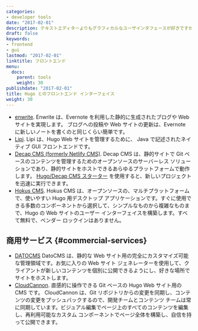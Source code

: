 ```yaml
---
categories:
- developer tools
date: "2017-02-01"
description: テキストエディターよりもグラフィカルなユーザインタフェースが好きですか? これらのフロントエンドを試してみてください。
draft: false
keywords:
- frontend
- gui
lastmod: "2017-02-01"
linktitle: フロントエンド
menu:
  docs:
    parent: tools
    weight: 30
publishdate: "2017-02-01"
title: Hugo とのフロントエンド インターフェイス
weight: 30
---
```


- [enwrite](https://github.com/zzamboni/enwrite). Enwrite は、Evernote を利用した静的に生成されたブログや Web サイトを実現します。 ブログへの投稿や Web サイトの更新は、Evernote に新しいノートを書くのと同じくらい簡単です。
- [Lipi](https://github.com/SohanChy/Lipi). Lipi は、Hugo Web サイトを管理するために、 Java で記述されたネイティブ GUI フロントエンドです。
- [Decap CMS (formerly Netlify CMS)](https://decapcms.org/). Decap CMS は、静的サイトで Git ベースのコンテンツを管理するためのオープンソースのサーバーレス ソリューションであり、静的サイトをホストできるあらゆるプラットフォームで動作します。 [Hugo/Decap CMS スターター](https://github.com/decaporg/one-click-hugo-cms) を使用すると、新しいプロジェクトを迅速に実行できます。
- [Hokus CMS](https://github.com/julianoappelklein/hokus). Hokus CMS は、オープンソースの、マルチプラットフォームで、使いやすい Hugo 用デスクトップ アプリケーションです。すぐに使用できる多数のコンポーネントから選択して、シンプルなものから複雑なものまで、Hugo の Web サイトのユーザー インターフェイスを構築します。すべて無料で、ベンダー ロックインはありません。

## 商用サービス {#commercial-services}

- [DATOCMS](https://www.datocms.com) DatoCMS は、静的な Web サイト用の完全にカスタマイズ可能な管理領域です。お気に入りの Web サイト ジェネレーターを使用して、クライアントが新しいコンテンツを個別に公開できるようにし、好きな場所でサイトをホストします。
- [CloudCannon](https://cloudcannon.com/hugo-cms/). 直感的に操作できる Git ベースの Hugo Web サイト用の CMS です。 CloudCannon は、Git リポジトリからの変更を同期し、コンテンツの変更をプッシュバックするので、開発チームとコンテンツ チームは常に同期しています。ビジュアル編集でページ上のすべてのコンテンツを編集し、再利用可能なカスタム コンポーネントでページ全体を構築し、自信を持って公開できます。
